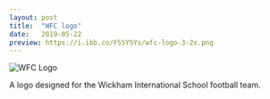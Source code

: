 ```yaml
---
layout: post
title:  "WFC logo"
date:   2019-05-22
preview: https://i.ibb.co/F5SYSYs/wfc-logo-3-2x.png 
---
```


![WFC Logo](https://i.ibb.co/LxLgLgQ/wfc-logo-3-2x.png)

A logo designed for the Wickham International School football team.
